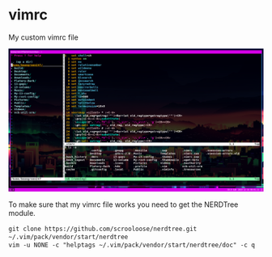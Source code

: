 # vimrc
My custom vimrc file

![How my vimrc looks](screen.png)

To make sure that my vimrc file works you need to get the NERDTree module.
```
git clone https://github.com/scrooloose/nerdtree.git ~/.vim/pack/vendor/start/nerdtree
vim -u NONE -c "helptags ~/.vim/pack/vendor/start/nerdtree/doc" -c q
```
